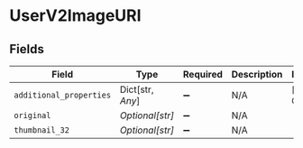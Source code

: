 # UserV2ImageURI


## Fields

| Field                   | Type                    | Required                | Description             | Example                 |
| ----------------------- | ----------------------- | ----------------------- | ----------------------- | ----------------------- |
| `additional_properties` | Dict[str, *Any*]        | :heavy_minus_sign:      | N/A                     | [object Object]         |
| `original`              | *Optional[str]*         | :heavy_minus_sign:      | N/A                     |                         |
| `thumbnail_32`          | *Optional[str]*         | :heavy_minus_sign:      | N/A                     |                         |
